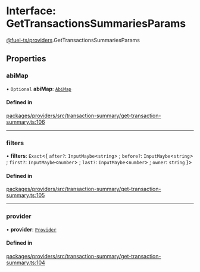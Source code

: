 # Interface: GetTransactionsSummariesParams

[@fuel-ts/providers](/api/Providers/index.md).GetTransactionsSummariesParams

## Properties

### abiMap

• `Optional` **abiMap**: [`AbiMap`](/api/Providers/index.md#abimap)

#### Defined in

[packages/providers/src/transaction-summary/get-transaction-summary.ts:106](https://github.com/FuelLabs/fuels-ts/blob/7a966d34/packages/providers/src/transaction-summary/get-transaction-summary.ts#L106)

___

### filters

• **filters**: `Exact`&lt;{ `after?`: `InputMaybe`&lt;`string`\> ; `before?`: `InputMaybe`&lt;`string`\> ; `first?`: `InputMaybe`&lt;`number`\> ; `last?`: `InputMaybe`&lt;`number`\> ; `owner`: `string`  }\>

#### Defined in

[packages/providers/src/transaction-summary/get-transaction-summary.ts:105](https://github.com/FuelLabs/fuels-ts/blob/7a966d34/packages/providers/src/transaction-summary/get-transaction-summary.ts#L105)

___

### provider

• **provider**: [`Provider`](/api/Providers/Provider.md)

#### Defined in

[packages/providers/src/transaction-summary/get-transaction-summary.ts:104](https://github.com/FuelLabs/fuels-ts/blob/7a966d34/packages/providers/src/transaction-summary/get-transaction-summary.ts#L104)
